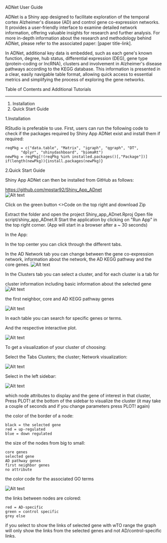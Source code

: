 ADNet User Guide

ADNet is a Shiny app designed to facilitate exploration of the temporal cortex Alzheimer's disease (AD) and control gene co-expression networks. It provides a user-friendly interface to examine detailed network information, offering valuable insights for research and further analysis. For more in-depth information about the research and methodology behind ADNet, please refer to the associated paper: [paper title-link].

In ADNet, additional key data is embedded, such as each gene's known function, degree, hub status, differential expression (DEG), gene type (protein-coding or lncRNA), clusters and involvement in Alzheimer's disease pathways according to the KEGG database. This information is presented in a clear, easily navigable table format, allowing quick access to essential metrics and simplifying the process of exploring the gene networks.


Table of Contents and Additional Tutorials
_____________________________________________________

1. Installation
2. Quick Start Guide






1.Installation 


RStudio is preferable to use.
First, users can run the following code to check if the packages required by Shiny App ADNet exist and install them if required:

    reqPkg = c("data.table", "Matrix", "igraph", "qgraph", "DT", 
           "dplyr", "shinydashboard", "biomaRt")
    newPkg = reqPkg[!(reqPkg %in% installed.packages()[,"Package"])]
    if(length(newPkg)){install.packages(newPkg)}






2.Quick Start Guide



Shiny App ADNet can then be installed from GitHub as follows:

https://github.com/mpstar92/Shiny_App_ADnet  
![Alt text](data/images/code.jpg)

Click on the green button <>Code on the top right and download Zip

Extract the folder and open the project Shiny_app_ADnet.Rproj
Open file script/shiny_app_ADnet.R
Start the application by clicking on "Run App" in the top right corner. (App will start in a browser after a ~ 30 seconds)


In the App:

In the top center you can click through the different tabs.

In the AD Network tab you can change between the gene co-expression network, information about the network, the AD KEGG pathway and the core genes.
![Alt text](data/images/tabs_ad.jpg)




In the Clusters tab you can select a cluster, and for each cluster is a tab for 



 cluster information including basic information about the selected gene
 ![Alt text](data/images/cluster_information.jpg)
 
 the first neighbor, core and AD KEGG pathway genes 

 ![Alt text](data/images/core.jpg)

 In each table you can search for specific genes or terms.

 
 And the respective interactive plot.

![Alt text](data/images/network.jpg)




To get a visualization of your cluster of choosing:

Select the Tabs Clusters; the cluster; Network visualization:

![Alt text](data/images/tabs_clusters.jpg)


Select in the left sidebar: 

![Alt text](data/images/sidebar.jpg)

which node attributes to display and the gene of interest in that cluster,
Press PLOT! at the bottom of the sidebar to visualize the cluster (it may take a couple of seconds and if you change parameters press PLOT! again)

the color of the border of a node:

    black = the selected gene
    red = up-regulated
    blue = down regulated
 
the size of the nodes from big to small:

    core genes
    selected gene
    AD pathway genes
    first neighbor genes
    no attribute

the color code for the associated GO terms

![Alt text](data/images/colorcode.jpg)


the links between nodes are colored:

    red = AD-specific
    green = control specific
    grey else

if you select to show the links of selected gene with wTO range the graph will only show the links from the selected genes and not AD/control-specific links.



